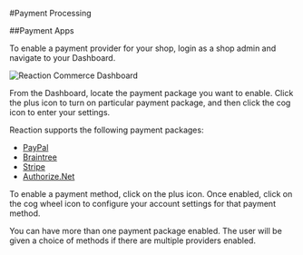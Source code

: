 #Payment Processing

##Payment Apps

To enable a payment provider for your shop, login as a shop admin and navigate to your Dashboard.

![](http://raw.github.com/reactioncommerce/reaction/master/docs/assets/guide-admin-navigation-dropdown-dashboard.png "Reaction Commerce Dashboard")


From the Dashboard, locate the payment package you want to enable. Click the plus icon to turn on particular payment package, and then click the cog icon to enter your settings.

Reaction supports the following payment packages:

 * [PayPal](https://github.com/reactioncommerce/reaction-paypal)
 * [Braintree](https://github.com/reactioncommerce/reaction-braintree)
 * [Stripe](https://github.com/reactioncommerce/reaction-stripe)
 * [Authorize.Net](https://github.com/taylorsmithgg/reaction-auth-net)

To enable a payment method, click on the plus icon. Once enabled, click on the cog wheel icon to configure your account settings for that payment method.

You can have more than one payment package enabled. The user will be given a choice of methods if there are multiple providers enabled.
